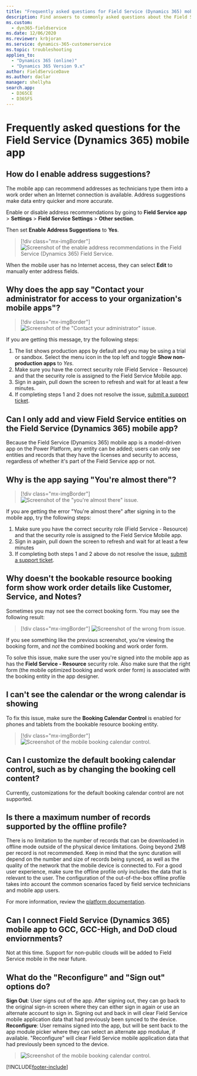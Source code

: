```yaml
---
title: "Frequently asked questions for Field Service (Dynamics 365) mobile app | MicrosoftDocs"
description: Find answers to commonly asked questions about the Field Service (Dynamics 365) mobile app.
ms.custom: 
  - dyn365-fieldservice
ms.date: 12/06/2020
ms.reviewer: krbjoran
ms.service: dynamics-365-customerservice
ms.topic: troubleshooting
applies_to: 
  - "Dynamics 365 (online)"
  - "Dynamics 365 Version 9.x"
author: FieldServiceDave
ms.author: daclar
manager: shellyha
search.app: 
  - D365CE
  - D365FS
---
```


# Frequently asked questions for the Field Service (Dynamics 365) mobile app

## How do I enable address suggestions?

The mobile app can recommend addresses as technicians type them into a work order when an Internet connection is available. Address suggestions make data entry quicker and more accurate.    

Enable or disable address recommendations by going to **Field Service app** > **Settings** > **Field Service Settings** > **Other section**.

Then set **Enable Address Suggestions** to **Yes**.

> [!div class="mx-imgBorder"]
> ![Screenshot of the enable address recommendations in the Field Service (Dynamics 365) Field Service.](./media/mobile-2020-settings-enable-address-recommendation.png)

When the mobile user has no Internet access, they can select **Edit** to manually enter address fields.

## Why does the app say "Contact your administrator for access to your organization's mobile apps"?


> [!div class="mx-imgBorder"]
> ![Screenshot of the "Contact your administrator" issue.](./media/mobile-2020-error-contact-administrator-show-nonproduction-apps.png)

If you are getting this message, try the following steps:

1. The list shows production apps by default and you may be using a trial or sandbox. Select the menu icon in the top left and toggle **Show non-production apps** to _Yes_. 
2. Make sure you have the correct security role (Field Service - Resource) and that the security role is assigned to the Field Service Mobile app.
3. Sign in again, pull down the screen to refresh and wait for at least a few minutes.
4. If completing steps 1 and 2 does not resolve the issue, [submit a support ticket](https://dynamics.microsoft.com/contact-us/).

## Can I only add and view Field Service entities on the Field Service (Dynamics 365) mobile app?

Because the Field Service (Dynamics 365) mobile app is a model-driven app on the Power Platform, any entity can be added; users can only see entities and records that they have the licenses and security to access, regardless of whether it's part of the Field Service app or not.

## Why is the app saying "You're almost there"?

> [!div class="mx-imgBorder"]
> ![Screenshot of the "you're almost there" issue.](./media/mobile-2020-youre-almost-there.png)

If you are getting the error "You're almost there" after signing in to the mobile app, try the following steps:

1. Make sure you have the correct security role (Field Service - Resource) and that the security role is assigned to the Field Service Mobile app.
2. Sign in again, pull down the screen to refresh and wait for at least a few minutes
3. If completing both steps 1 and 2 above do not resolve the issue, [submit a support ticket](https://dynamics.microsoft.com/contact-us/).

## Why doesn't the bookable resource booking form show work order details like **Customer**, **Service**, and **Notes**?

Sometimes you may not see the correct booking form. You may see the following result:

> [!div class="mx-imgBorder"]
> ![Screenshot of the wrong from issue.](./media/mobile-2020-faq-wrong-booking-form.png)

If you see something like the previous screenshot, you're viewing the booking form, and *not* the combined booking and work order form.

To solve this issue, make sure the user you're signed into the mobile app as has the **Field Service - Resource** security role. Also make sure that the right form (the mobile optimized booking and work order form) is associated with the booking entity in the app designer.

## I can't see the calendar or the wrong calendar is showing

To fix this issue, make sure the **Booking Calendar Control** is enabled for phones and tablets from the bookable resource booking entity.

> [!div class="mx-imgBorder"]
> ![Screenshot of the mobile booking calendar control.](./media/mobile-2020-booking-calendar-control.png)

## Can I customize the default booking calendar control, such as by changing the booking cell content?

Currently, customizations for the default booking calendar control are not supported.

## Is there a maximum number of records supported by the offline profile?

There is no limitation to the number of records that can be downloaded in offline mode outside of the physical device limitations. Going beyond 2MB per record is not recommended. Keep in mind that the sync duration will depend on the number and size of records being synced, as well as the quality of the network that the mobile device is connected to. For a good user experience, make sure the offline profile only includes the data that is relevant to the user. The configuration of the out-of-the-box offline profile takes into account the common scenarios faced by field service technicians and mobile app users.

For more information, review the [platform documentation](https://docs.microsoft.com/dynamics365/mobile-app/mobile-offline-capabilities).

## Can I connect Field Service (Dynamics 365) mobile app to GCC, GCC-High, and DoD cloud enviornments?

Not at this time. Support for non-public clouds will be added to Field Service mobile in the near future.

## What do the "Reconfigure" and "Sign out" options do?

**Sign Out**: User signs out of the app. After signing out, they can go back to the original sign-in screen where they can either sign in again or use an alternate account to sign in. Signing out and back in will clear Field Service mobile application data that had previously been synced to the device. 
**Reconfigure**: User remains signed into the app, but will be sent back to the app module picker where they can select an alternate app modulue, if available. "Reconfigure" will clear Field Service mobile application data that had previously been synced to the device. 

> ![Screenshot of the mobile booking calendar control.](./media/mobile_reconfigure-signout.PNG)





[!INCLUDE[footer-include](../includes/footer-banner.md)]
